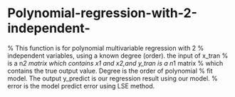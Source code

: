 # Polynomial-regression-with-2-independent-
% This function is for polynomial multivariable regression with 2
% independent variables, using a known degree (order). the input of x_tran
% is a n*2 matrix which contains x1 and x2,and y_tran is a n*1 matrix
% which contains the true output value. Degree is the order of polynomial
% fit model. The output y_predict is our regression result using our model.
% error is the model predict error using LSE method.
